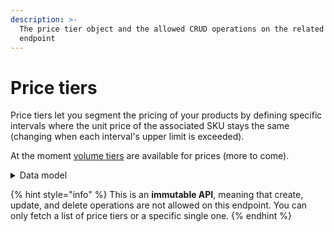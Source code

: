 ```yaml
---
description: >-
  The price tier object and the allowed CRUD operations on the related resource
  endpoint
---
```


# Price tiers

Price tiers let you segment the pricing of your products by defining specific intervals where the unit price of the associated SKU stays the same (changing when each interval's upper limit is exceeded).

At the moment [volume tiers](../price-volume-tiers/) are available for prices (more to come).

<details>

<summary>Data model</summary>

Check the related [ER diagram](https://commercelayer.io/docs/data-model/price-lists-and-currencies) and explore the flowchart that illustrates how the price tier resource relates to the other API entities.

</details>

{% hint style="info" %}
This is an **immutable API**, meaning that create, update, and delete operations are not allowed on this endpoint. You can only fetch a list of price tiers or a specific single one.
{% endhint %}
